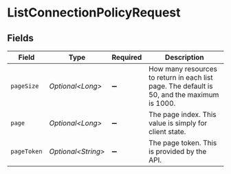 # ListConnectionPolicyRequest


## Fields

| Field                                                                                       | Type                                                                                        | Required                                                                                    | Description                                                                                 |
| ------------------------------------------------------------------------------------------- | ------------------------------------------------------------------------------------------- | ------------------------------------------------------------------------------------------- | ------------------------------------------------------------------------------------------- |
| `pageSize`                                                                                  | *Optional\<Long>*                                                                           | :heavy_minus_sign:                                                                          | How many resources to return in each list page. The default is 50, and the maximum is 1000. |
| `page`                                                                                      | *Optional\<Long>*                                                                           | :heavy_minus_sign:                                                                          | The page index. This value is simply for client state.                                      |
| `pageToken`                                                                                 | *Optional\<String>*                                                                         | :heavy_minus_sign:                                                                          | The page token. This is provided by the API.                                                |